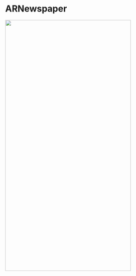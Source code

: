 # ARNewspaper

<img src="https://github.com/knightcube/ARNewspaper/blob/master/Demo/ezgif-4-8828d4ce5b4c.gif" width="400" height="800" />
